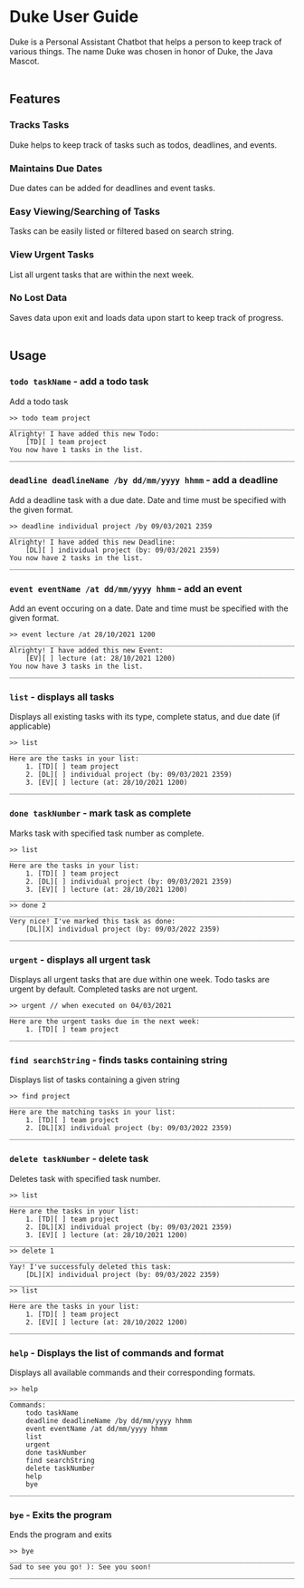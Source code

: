 # Duke User Guide
Duke is a Personal Assistant Chatbot that helps a person to keep track of various things. The name Duke was chosen in honor of Duke, the Java Mascot.
<br /><br />


## Features 
### Tracks Tasks 
Duke helps to keep track of tasks such as todos, deadlines, and events. 
### Maintains Due Dates
Due dates can be added for deadlines and event tasks.
### Easy Viewing/Searching of Tasks
Tasks can be easily listed or filtered based on search string.
### View Urgent Tasks
List all urgent tasks that are within the next week.
### No Lost Data
Saves data upon exit and loads data upon start to keep track of progress.
<br /><br />


## Usage
### `todo taskName` - add a todo task
Add a todo task
```
>> todo team project
_______________________________________________________________________________
Alrighty! I have added this new Todo:
    [TD][ ] team project
You now have 1 tasks in the list.
_______________________________________________________________________________
```

### `deadline deadlineName /by dd/mm/yyyy hhmm` - add a deadline
Add a deadline task with a due date. Date and time must be specified with the given format.
```
>> deadline individual project /by 09/03/2021 2359
_______________________________________________________________________________
Alrighty! I have added this new Deadline:
    [DL][ ] individual project (by: 09/03/2021 2359)
You now have 2 tasks in the list.
_______________________________________________________________________________
```

### `event eventName /at dd/mm/yyyy hhmm` - add an event
Add an event occuring on a date. Date and time must be specified with the given format.
```
>> event lecture /at 28/10/2021 1200
_______________________________________________________________________________
Alrighty! I have added this new Event:
    [EV][ ] lecture (at: 28/10/2021 1200)
You now have 3 tasks in the list.
_______________________________________________________________________________
```

### `list` - displays all tasks
Displays all existing tasks with its type, complete status, and due date (if applicable)
```
>> list
_______________________________________________________________________________
Here are the tasks in your list:
    1. [TD][ ] team project
    2. [DL][ ] individual project (by: 09/03/2021 2359)
    3. [EV][ ] lecture (at: 28/10/2021 1200)
_______________________________________________________________________________
```

### `done taskNumber` - mark task as complete
Marks task with specified task number as complete.
```
>> list
_______________________________________________________________________________
Here are the tasks in your list:
    1. [TD][ ] team project
    2. [DL][ ] individual project (by: 09/03/2021 2359)
    3. [EV][ ] lecture (at: 28/10/2021 1200)
_______________________________________________________________________________
>> done 2
_______________________________________________________________________________
Very nice! I've marked this task as done:
    [DL][X] individual project (by: 09/03/2022 2359)
_______________________________________________________________________________
```

### `urgent` - displays all urgent task
Displays all urgent tasks that are due within one week. Todo tasks are urgent by default. Completed tasks are not urgent.
```
>> urgent // when executed on 04/03/2021
_______________________________________________________________________________
Here are the urgent tasks due in the next week:
    1. [TD][ ] team project
_______________________________________________________________________________
```

### `find searchString` - finds tasks containing string
Displays list of tasks containing a given string
```
>> find project
_______________________________________________________________________________
Here are the matching tasks in your list:
    1. [TD][ ] team project
    2. [DL][X] individual project (by: 09/03/2022 2359)
_______________________________________________________________________________
```

### `delete taskNumber` - delete task
Deletes task with specified task number.
```
>> list
_______________________________________________________________________________
Here are the tasks in your list:
    1. [TD][ ] team project
    2. [DL][X] individual project (by: 09/03/2021 2359)
    3. [EV][ ] lecture (at: 28/10/2021 1200)
_______________________________________________________________________________
>> delete 1
_______________________________________________________________________________
Yay! I've successfuly deleted this task:
    [DL][X] individual project (by: 09/03/2022 2359)
_______________________________________________________________________________
>> list
_______________________________________________________________________________
Here are the tasks in your list:
    1. [TD][ ] team project
    2. [EV][ ] lecture (at: 28/10/2022 1200)
_______________________________________________________________________________
```

### `help` - Displays the list of commands and format
Displays all available commands and their corresponding formats.
```
>> help
_______________________________________________________________________________
Commands:
    todo taskName
    deadline deadlineName /by dd/mm/yyyy hhmm
    event eventName /at dd/mm/yyyy hhmm
    list
    urgent
    done taskNumber
    find searchString
    delete taskNumber
    help
    bye
_______________________________________________________________________________
```

### `bye` - Exits the program
Ends the program and exits
```
>> bye
_______________________________________________________________________________
Sad to see you go! ): See you soon!
_______________________________________________________________________________

```